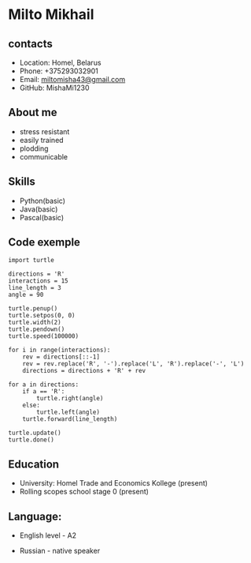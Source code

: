 # Milto Mikhail

## contacts
* Location: Homel, Belarus
* Phone: +375293032901
* Email: miltomisha43@gmail.com
* GitHub: MishaMi1230

## About me
* stress resistant
* easily trained
* plodding 
* communicable

## Skills
* Python(basic)
* Java(basic)
* Pascal(basic)

## Code exemple
```
import turtle

directions = 'R'
interactions = 15
line_length = 3
angle = 90

turtle.penup()
turtle.setpos(0, 0)
turtle.width(2)
turtle.pendown()
turtle.speed(100000)

for i in range(interactions):
    rev = directions[::-1]
    rev = rev.replace('R', '-').replace('L', 'R').replace('-', 'L')
    directions = directions + 'R' + rev

for a in directions:
    if a == 'R':
        turtle.right(angle)
    else:
        turtle.left(angle)
    turtle.forward(line_length)

turtle.update()
turtle.done()

```

## Education
* University: Homel Trade and Economics Kollege (present)
* Rolling scopes school stage 0 (present)

## Language:

* English level - A2

* Russian - native speaker
